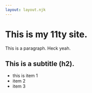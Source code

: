 ```yaml
---
layout: layout.njk
---
```


# This is my 11ty site.

This is a paragraph. Heck yeah.

## This is a subtitle (h2).

- this is item 1
- item 2
- item 3

